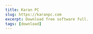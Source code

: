 ```yaml
---
title: Karan PC
slug: https://karanpc.com
excerpt: Download free software full.
tags: [download]
---
```

